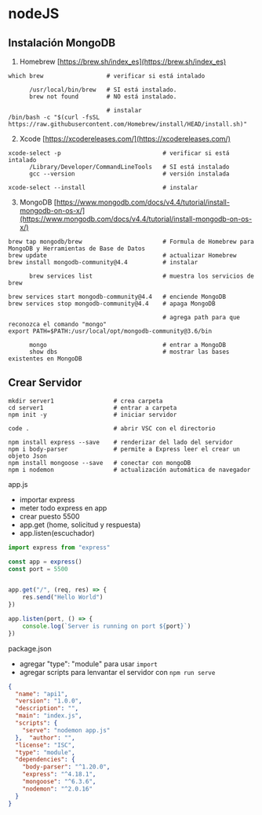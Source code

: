 # nodeJS


## Instalación MongoDB

1. Homebrew [https://brew.sh/index_es](https://brew.sh/index_es)

  ```console
  which brew                  # verificar si está intalado

        /usr/local/bin/brew   # SI está instalado.
        brew not found        # NO está instalado.

                              # instalar
  /bin/bash -c "$(curl -fsSL https://raw.githubusercontent.com/Homebrew/install/HEAD/install.sh)"
  ```

2. Xcode [https://xcodereleases.com/](https://xcodereleases.com/)

  ```console
  xcode-select -p                             # verificar si está intalado
        /Library/Developer/CommandLineTools   # SI está instalado
        gcc --version                         # versión instalada

  xcode-select --install                      # instalar
  ```

 3. MongoDB [https://www.mongodb.com/docs/v4.4/tutorial/install-mongodb-on-os-x/](https://www.mongodb.com/docs/v4.4/tutorial/install-mongodb-on-os-x/)
  ```console
  brew tap mongodb/brew                       # Formula de Homebrew para MongoDB y Herramientas de Base de Datos
  brew update                                 # actualizar Homebrew
  brew install mongodb-community@4.4          # instalar
        
        brew services list                    # muestra los servicios de brew

  brew services start mongodb-community@4.4   # enciende MongoDB
  brew services stop mongodb-community@4.4    # apaga MongoDB

                                              # agrega path para que reconozca el comando "mongo"
  export PATH=$PATH:/usr/local/opt/mongodb-community@3.6/bin

        mongo                                 # entrar a MongoDB
        show dbs                              # mostrar las bases existentes en MongoDB

  ```

## Crear Servidor

```console
mkdir server1                 # crea carpeta
cd server1                    # entrar a carpeta
npm init -y                   # iniciar servidor

code .                        # abrir VSC con el directorio

npm install express --save    # renderizar del lado del servidor 
npm i body-parser             # permite a Express leer el crear un objeto Json
npm install mongoose --save   # conectar con mongoDB
npm i nodemon                 # actualización automática de navegador

```

app.js
- importar express
- meter todo express en app
- crear puesto 5500
- app.get (home, solicitud y respuesta)
- app.listen(escuchador)

```js
import express from "express"

const app = express()
const port = 5500


app.get("/", (req, res) => {
    res.send("Hello World")
})

app.listen(port, () => {
    console.log(`Server is running on port ${port}`)
})
```

package.json

- agregar "type": "module" para usar `import`
- agregar scripts para lenvantar el servidor con `npm run serve`  

```json
{
  "name": "api1",
  "version": "1.0.0",
  "description": "",
  "main": "index.js",
  "scripts": {
    "serve": "nodemon app.js"
  },  "author": "",
  "license": "ISC",
  "type": "module",
  "dependencies": {
    "body-parser": "^1.20.0",
    "express": "^4.18.1",
    "mongoose": "^6.3.6",
    "nodemon": "^2.0.16"
  }
}
```
